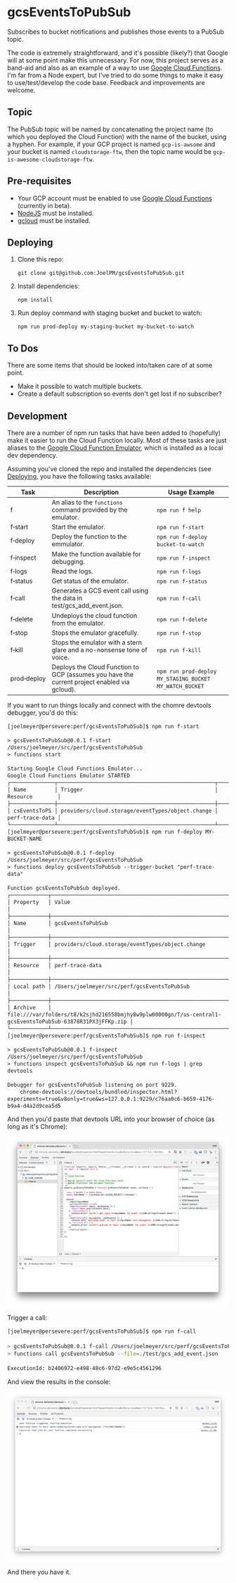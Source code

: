 # gcsEventsToPubSub
Subscribes to bucket notifications and publishes those events to a PubSub topic.

The code is extremely straightforward, and it's possible (likely?) that Google will at some point make this unnecessary. For now, this project serves as a band-aid and also as an example of a way to use [Google Cloud Functions](https://cloud.google.com/functions/). I'm far from a Node expert, but I've tried to do some things to make it easy to use/test/develop the code base. Feedback and improvements are welcome.

## Topic
The PubSub topic will be named by concatenating the project name (to which you deployed the Cloud Function) with the name of the bucket, using a hyphen. For example, if your GCP project is named `gcp-is-awsome` and your bucket is named `cloudstorage-ftw`, then the topic name would be `gcp-is-awesome-cloudstorage-ftw`.

## Pre-requisites
* Your GCP account must be enabled to use [Google Cloud Functions](https://cloud.google.com/functions/) (currently in beta).
* [NodeJS](https://nodejs.org/) must be installed.
* [gcloud](https://cloud.google.com/sdk/gcloud/) must be installed.

## Deploying
1. Clone this repo:
    ```
    git clone git@github.com:JoelPM/gcsEventsToPubSub.git
    ```
2. Install dependencies:
    ```
    npm install
    ```
3. Run deploy command with staging bucket and bucket to watch:
    ```
    npm run prod-deploy my-staging-bucket my-bucket-to-watch
    ```

## To Dos
There are some items that should be looked into/taken care of at some point.
* Make it possible to watch multiple buckets.
* Create a default subscription so events don't get lost if no subscriber?

## Development
There are a number of npm run tasks that have been added to (hopefully) make it easier to run the Cloud Function locally. Most of these tasks are just aliases to the [Google Cloud Function Emulator](https://www.npmjs.com/package/@google-cloud/functions-emulator), which is installed as a local dev dependency.

Assuming you've cloned the repo and installed the dependencies (see [Deploying](#deploying), you have the following tasks available:

Task               | Description                                                                                  | Usage Example 
-------------------|----------------------------------------------------------------------------------------------|--------------
f                  | An alias to the `functions` command provided by the emulator.                                | `npm run f help`
f&#x2011;start     | Start the emulator.                                                                          | `npm run f-start`
f&#x2011;deploy    | Deploy the function to the emmulator.                                                        | `npm run f-deploy bucket-to-watch`
f&#x2011;inspect   | Make the function available for debugging.                                                   | `npm run f-inspect`
f&#x2011;logs      | Read the logs.                                                                               | `npm run f-logs`
f&#x2011;status    | Get status of the emulator.                                                                  | `npm run f-status`
f&#x2011;call      | Generates a GCS event call using the data in test/gcs_add_event.json.                        | `npm run f-call`
f&#x2011;delete    | Undeploys the cloud function from the emulator.                                              | `npm run f-delete`
f&#x2011;stop      | Stops the emulator gracefully.                                                               | `npm run f-stop`
f&#x2011;kill      | Stops the emulator with a stern glare and a no-nonsense tone of voice.                       | `npm run f-kill`
prod&#x2011;deploy | Deploys the Cloud Function to GCP (assumes you have the current project enabled via gcloud). | `npm run prod-deploy MY_STAGING_BUCKET MY_WATCH_BUCKET`

If you want to run things locally and connect with the chomre devtools debugger, you'd do this:

```shell
[joelmeyer@persevere:perf/gcsEventsToPubSub]$ npm run f-start

> gcsEventsToPubSub@0.0.1 f-start /Users/joelmeyer/src/perf/gcsEventsToPubSub
> functions start

Starting Google Cloud Functions Emulator...
Google Cloud Functions Emulator STARTED
┌──────────────┬──────────────────────────────────────────────────┬─────────────────┐
│ Name         │ Trigger                                          │ Resource        │
├──────────────┼──────────────────────────────────────────────────┼─────────────────┤
│ csEventsToPS │ providers/cloud.storage/eventTypes/object.change │ perf-trace-data │
└──────────────┴──────────────────────────────────────────────────┴─────────────────┘
[joelmeyer@persevere:perf/gcsEventsToPubSub]$ npm run f-deploy MY-BUCKET-NAME

> gcsEventsToPubSub@0.0.1 f-deploy /Users/joelmeyer/src/perf/gcsEventsToPubSub
> functions deploy gcsEventsToPubSub --trigger-bucket "perf-trace-data"

Function gcsEventsToPubSub deployed.
┌────────────┬────────────────────────────────────────────────────────────────────────────────────────────────────────────┐
│ Property   │ Value                                                                                                      │
├────────────┼────────────────────────────────────────────────────────────────────────────────────────────────────────────┤
│ Name       │ gcsEventsToPubSub                                                                                          │
├────────────┼────────────────────────────────────────────────────────────────────────────────────────────────────────────┤
│ Trigger    │ providers/cloud.storage/eventTypes/object.change                                                           │
├────────────┼────────────────────────────────────────────────────────────────────────────────────────────────────────────┤
│ Resource   │ perf-trace-data                                                                                            │
├────────────┼────────────────────────────────────────────────────────────────────────────────────────────────────────────┤
│ Local path │ /Users/joelmeyer/src/perf/gcsEventsToPubSub                                                                │
├────────────┼────────────────────────────────────────────────────────────────────────────────────────────────────────────┤
│ Archive    │ file:///var/folders/t8/k2sjhd216558bmjhy8w9plw00000gn/T/us-central1-gcsEventsToPubSub-63878R31PX3jFFKp.zip │
└────────────┴────────────────────────────────────────────────────────────────────────────────────────────────────────────┘
[joelmeyer@persevere:perf/gcsEventsToPubSub]$ npm run f-inspect

> gcsEventsToPubSub@0.0.1 f-inspect /Users/joelmeyer/src/perf/gcsEventsToPubSub
> functions inspect gcsEventsToPubSub && npm run f-logs | grep devtools

Debugger for gcsEventsToPubSub listening on port 9229.
    chrome-devtools://devtools/bundled/inspector.html?experiments=true&v8only=true&ws=127.0.0.1:9229/c76aa0c6-b659-4176-b9a4-d4a2d9cea5d5
```

And then you'd paste that devtools URL into your browser of choice (as long as it's Chrome):

![Chrome Devtools Debugger Source View](images/gcfChromeDebugger.png)

Trigger a call:
```zsh
[joelmeyer@persevere:perf/gcsEventsToPubSub]$ npm run f-call

> gcsEventsToPubSub@0.0.1 f-call /Users/joelmeyer/src/perf/gcsEventsToPubSub
> functions call gcsEventsToPubSub --file=./test/gcs_add_event.json

ExecutionId: b2406972-e498-48c6-97d2-e9e5c4561296
```

And view the results in the console:

![Chrome Devtools Console View](images/gcfCallResults.png)

And there you have it.

